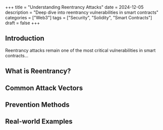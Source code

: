 +++
title = "Understanding Reentrancy Attacks"
date = 2024-12-05
description = "Deep dive into reentrancy vulnerabilities in smart contracts"
categories = ["Web3"]
tags = ["Security", "Solidity", "Smart Contracts"]
draft = false
+++

## Introduction
Reentrancy attacks remain one of the most critical vulnerabilities in smart contracts...

## What is Reentrancy?

## Common Attack Vectors

## Prevention Methods

## Real-world Examples